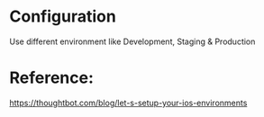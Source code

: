 # Configuration
Use different environment like Development, Staging &amp; Production

# Reference:
https://thoughtbot.com/blog/let-s-setup-your-ios-environments
